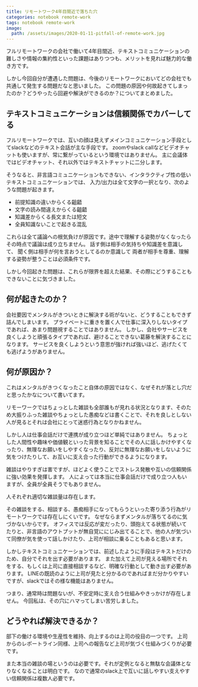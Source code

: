 ```yaml
---
title: リモートワーク4年目間近で落ちた穴
categories: notebook remote-work
tags: notebook remote-work
image:
  path: /assets/images/2020-01-11-pitfall-of-remote-work.jpg
---
```

フルリモートワークの会社で働いて4年目間近、テキストコミュニケーションの難しさや情報の集約性といった課題はありつつも、メリットを見れば魅力的な働き方です。

しかし今回自分が遭遇した問題は、今後のリモートワークにおいてどの会社でも共通して発生する問題だなと思いました。
この問題の原因や何故起きてしまったのか？どうやったら回避や解決ができるのか？についてまとめました。

## テキストコミュニケーションは信頼関係でカバーしてる
フルリモートワークでは、互いの顔は見えずメインコミュニケーション手段としてslackなどのテキスト会話が主な手段です。
zoomやslack callなどビデオチャットも使いますが、常に繋がっているという環境ではありません。
主に会議体ではビデオチャット、それ以外ではテキストチャットに二分します。

そうなると、非言語コミュニケーションもできない、インタラクティブ性の低いテキストコミュニケーションでは、
入力/出力は全て文字の一択となり、次のような問題が起きます。

- 前提知識の違いからくる齟齬
- 文字の読み間違えからくる齟齬
- 知識差からくる長文または短文
- 全員知識ないことで起きる混乱

これらは全て議論への根気負けが原因です。途中で理解する姿勢がなくなったらその時点で議論は成り立ちません。
話す側は相手の気持ちや知識差を意識して、
聞く側は相手が何を言おうとしてるのか意識して
両者が相手を尊重、理解する姿勢が整うことは必須条件です。

しかし今回起きた問題は、これらが限界を超えた結果、その際にどうすることもできないことに気づきました。

## 何が起きたのか？

会社要因でメンタルがきついときに解決する術がないと、どうすることもできず詰んでしまいます。
プライベートに重きを置く人で仕事に深入りしないタイプであれば、あまり問題視することではありません。
しかし、会社やサービスを良くしようと頑張るタイプであれば、避けることできない葛藤を解決することになります。
サービスを良くしようという意思が強ければ強いほど、逃げたくても逃げようがありません。

## 何が原因か？

これはメンタルがきつくなったこと自体の原因ではなく、なぜそれが落とし穴だと思ったかなについて書いてます。

リモーワークではちょっとした雑談も全部誰もが見れる状況となります、そのため大振りふった雑談やちょっとした愚痴などは書くことで、それを良しとしない人が見るとそれは会社にとって迷惑行為となりかねません。

しかし人は仕事会話だけで連携が成り立つほど単純ではありません。
ちょっとした人間性や趣味や価値観といった背景を知ることでその人に話しかけやすくなったり、無理なお願いをしやすくなったり、反対に無理なお願いをしないように気をつけたりして、お互いに支え合った行動ができるようになります。

雑談はやりすぎは害ですが、ほどよく使うことでストレス発散や互いの信頼関係に強い効果を発揮します。
人によっては本当に仕事会話だけで成り立つ人もいますが、全員が全員そうでもありません。

人それぞれ適切な雑談量は存在します。

その雑談をする、相談する、愚痴相手になってもらうといった寄り添う行為がリモートワークでは存在しにくいです。
なぜならまずメンタルが落ちてるのに気づかないからです。
オフィスでは反応が変だったり、頭抱えてる状態が続いてたりと、非言語のアウトプットが無自覚ににじみ出てることで、他の人が気づいて同僚が気を使って話しかけたり、上司が相談に乗ることもあると思います。

しかしテキストコミュニケーションでは、前述したように手段はテキストだけのため、自分でそれを出す必要があります。
また加えて上司が見える場所でそれをする、もしくは上司に直接相談するなど、明確な行動として動き出す必要があります。
LINEの既読のように上司が見たと分かるのであればまだ分かりやすいですが、slackではその様な機能はありません。

つまり、通常時は問題ないが、不安定時に支え合う仕組みやきっかけが存在しません。
今回私は、その穴にハマってしまい苦労しました。

## どうやれば解決できるか？

部下の働ける環境や生産性を維持、向上するのは上司の役目の一つです。
上司からのレポートライン同様、上司への報告など上司が気づく仕組みづくりが必要です。

また本当の雑談の場というのは必要です。それが定例となると無駄な会議体となりなくなることは明白です。
なので通常のslack上で互いに話しやすい支えやすい信頼関係は複数人必要です。
